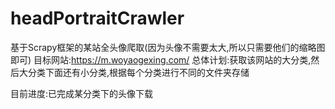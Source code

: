# headPortraitCrawler
基于Scrapy框架的某站全头像爬取(因为头像不需要太大,所以只需要他们的缩略图即可)
目标网站:https://m.woyaogexing.com/
总体计划:获取该网站的大分类,然后大分类下面还有小分类,根据每个分类进行不同的文件夹存储

目前进度:已完成某分类下的头像下载
